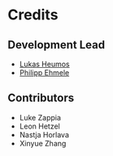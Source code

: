 # Credits

## Development Lead

-   [Lukas Heumos](mailto:lukas.heumos@posteo.net)
-   [Philipp Ehmele](mailto:philipp_ehm@protonmail.com)

## Contributors

-   Luke Zappia
-   Leon Hetzel
-   Nastja Horlava
-   Xinyue Zhang
